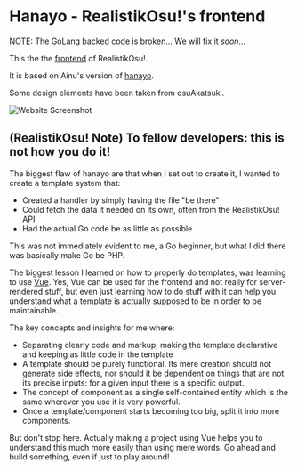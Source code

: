 # Hanayo - RealistikOsu!'s frontend

NOTE: The GoLang backed code is broken... We will fix it *soon*...

This the the [frontend](https://ussr.pl/) of RealistikOsu!.

It is based on Ainu's version of [hanayo](https://github.com/osuripple/hanayo).

Some design elements have been taken from osuAkatsuki.

![Website Screenshot](http://im.ussr.online/5e373b25999d90.14380332-aone.png)

## (RealistikOsu! Note) To fellow developers: this is not how you do it!

The biggest flaw of hanayo are that when I set out to create it, I wanted to create a template system that:

* Created a handler by simply having the file "be there"
* Could fetch the data it needed on its own, often from the RealistikOsu! API
* Had the actual Go code be as little as possible

This was not immediately evident to me, a Go beginner, but what I did there was basically make Go be PHP.

The biggest lesson I learned on how to properly do templates, was learning to use [Vue](https://vuejs.org/). Yes, Vue can be used for the frontend and not really for server-rendered stuff, but even just learning how to do stuff with it can help you understand what a template is actually supposed to be in order to be maintainable.

The key concepts and insights for me where:

* Separating clearly code and markup, making the template declarative and keeping as little code in the template
* A template should be purely functional. Its mere creation should not generate side effects, nor should it be dependent on things that are not its precise inputs: for a given input there is a specific output.
* The concept of component as a single self-contained entity which is the same wherever you use it is very powerful.
* Once a template/component starts becoming too big, split it into more components.

But don't stop here. Actually making a project using Vue helps you to understand this much more easily than using mere words. Go ahead and build something, even if just to play around!


